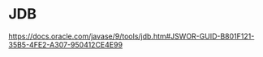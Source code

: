 # JDB


https://docs.oracle.com/javase/9/tools/jdb.htm#JSWOR-GUID-B801F121-35B5-4FE2-A307-950412CE4E99